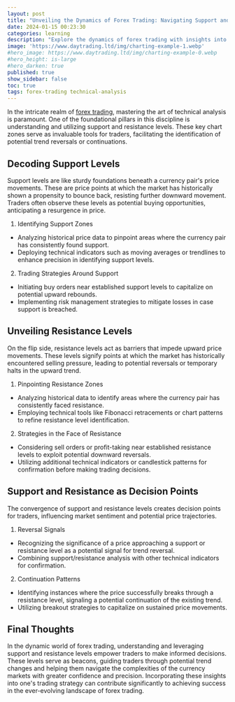 ```yaml
---
layout: post
title: "Unveiling the Dynamics of Forex Trading: Navigating Support and Resistance Levels"
date: 2024-01-15 00:23:30
categories: learning
description: "Explore the dynamics of forex trading with insights into crucial support and resistance levels. Learn effective strategies for informed decision-making in volatile markets."
image: 'https://www.daytrading.ltd/img/charting-example-1.webp'
#hero_image: https://www.daytrading.ltd/img/charting-example-0.webp
#hero_height: is-large
#hero_darken: true
published: true
show_sidebar: false
toc: true
tags: forex-trading technical-analysis
---
```


In the intricate realm of <a href="https://www.daytrading.ltd/learning/what-is-forex-trading">forex trading</a>, mastering the art of technical analysis is paramount. One of the foundational pillars in this discipline is understanding and utilizing support and resistance levels. These key chart zones serve as invaluable tools for traders, facilitating the identification of potential trend reversals or continuations.

## Decoding Support Levels
Support levels are like sturdy foundations beneath a currency pair's price movements. These are price points at which the market has historically shown a propensity to bounce back, resisting further downward movement. Traders often observe these levels as potential buying opportunities, anticipating a resurgence in price.

1. Identifying Support Zones
* Analyzing historical price data to pinpoint areas where the currency pair has consistently found support.
* Deploying technical indicators such as moving averages or trendlines to enhance precision in identifying support levels.

2. Trading Strategies Around Support
* Initiating buy orders near established support levels to capitalize on potential upward rebounds.
* Implementing risk management strategies to mitigate losses in case support is breached.

## Unveiling Resistance Levels
On the flip side, resistance levels act as barriers that impede upward price movements. These levels signify points at which the market has historically encountered selling pressure, leading to potential reversals or temporary halts in the upward trend.

1. Pinpointing Resistance Zones
* Analyzing historical data to identify areas where the currency pair has consistently faced resistance.
* Employing technical tools like Fibonacci retracements or chart patterns to refine resistance level identification.

2. Strategies in the Face of Resistance
* Considering sell orders or profit-taking near established resistance levels to exploit potential downward reversals.
* Utilizing additional technical indicators or candlestick patterns for confirmation before making trading decisions.

## Support and Resistance as Decision Points
The convergence of support and resistance levels creates decision points for traders, influencing market sentiment and potential price trajectories.

1. Reversal Signals
* Recognizing the significance of a price approaching a support or resistance level as a potential signal for trend reversal.
* Combining support/resistance analysis with other technical indicators for confirmation.

2. Continuation Patterns
* Identifying instances where the price successfully breaks through a resistance level, signaling a potential continuation of the existing trend.
* Utilizing breakout strategies to capitalize on sustained price movements.

## Final Thoughts
In the dynamic world of forex trading, understanding and leveraging support and resistance levels empower traders to make informed decisions. These levels serve as beacons, guiding traders through potential trend changes and helping them navigate the complexities of the currency markets with greater confidence and precision. Incorporating these insights into one's trading strategy can contribute significantly to achieving success in the ever-evolving landscape of forex trading.